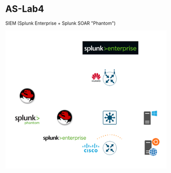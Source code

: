 # AS-Lab4
SIEM (Splunk Enterprise + Splunk SOAR "Phantom")

![SIEM_Architecture](https://raw.githubusercontent.com/husseinahmed-dev/AS-Lab4/main/SIEM_Architecture3.png)
